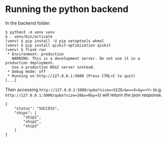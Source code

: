 # Running the python backend

In the backend folder:
```
$ python3 -m venv venv
$ . venv/bin/activate
(venv) $ pip install -U pip setuptools wheel
(venv) $ pip install qiskit-optimization qiskit
(venv) $ flask run
 * Environment: production
   WARNING: This is a development server. Do not use it in a production deployment.
   Use a production WSGI server instead.
 * Debug mode: off
 * Running on http://127.0.0.1:5000 (Press CTRL+C to quit)
[...]
```
Then accessing `http://127.0.0.1:5000/qubo?size=<SIZE>&x=<X>&y=<Y>`  (e.g. `http://127.0.0.1:5000/qubo?size=20&x=0&y=5`) will return the json response.

```
{
    "status": "SUCCESS",
    "ships": [
        "ship1",
        "ship2",
        "ship3"
    ]
}
```